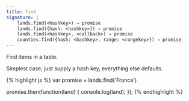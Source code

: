 ```yaml
---
title: find
signature: |
    lands.find(<hashkey>) ⇒ promise
    lands.find({hash: <hashkey>}) ⇒ promise
    lands.find(<hashkey>, <callback>) ⇒ promise
    counties.find({hash: <hashkey>, range: <rangekey>}) ⇒ promise
---
```


Find items in a table.

Simplest case, just supply a hash key, everything else defaults.

{% highlight js %}
var promise = lands.find('France')

promise.then(function(land) {
    console.log(land);
});
{% endhighlight %}
